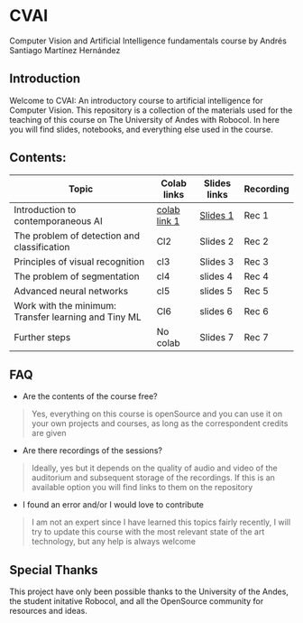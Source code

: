 # CVAI
Computer Vision and Artificial Intelligence fundamentals course by Andrés Santiago Martínez Hernández

## Introduction

Welcome to CVAI: An introductory course to artificial intelligence for Computer Vision. This repository is a collection of the materials used for the teaching of this course on The University of Andes with Robocol. In here you will find slides, notebooks, and everything else used in the course. 

## Contents: 

Topic              | Colab links   |  Slides links  | Recording 
-------------------|----------------|---------------|------------
Introduction to contemporaneous AI      | [colab link 1](https://github.com/SantiagoMartinezHernandez/CVAI/blob/main/Notebooks/introduction.ipynb) | [Slides 1](https://github.com/SantiagoMartinezHernandez/CVAI/blob/main/Slides/S1.pptx) | Rec 1
The problem of detection and classification       | Cl2 | Slides 2 | Rec 2
Principles of visual recognition | cl3 | Slides 3 | Rec 3
The problem of segmentation | cl4 | slides 4 | Rec 4
Advanced neural networks | cl5 | slides 5 | Rec 5 
Work with the minimum: Transfer learning and Tiny ML | Cl6 | slides 6 | Rec 6
Further steps | No colab | Slides 7 | Rec 7

## FAQ

* Are the contents of the course free?

> Yes, everything on this course is openSource and you can use it on your own projects and courses, as long as the correspondent credits are given

* Are there recordings of the sessions?

> Ideally, yes but it depends on the quality of audio and video of the auditorium and subsequent storage of the recordings. If this is an available option you will find links to them on the repository

*  I found an error and/or I would love to contribute

> I am not an expert since I have learned this topics fairly recently, I will try to update this course with the most relevant state of the art technology, but any help is always welcome

## Special Thanks

This project have only been possible thanks to the University of the Andes, the student initative Robocol, and all the OpenSource community for resources and ideas.
